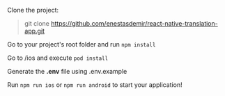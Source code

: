 Clone the project:

> git clone https://github.com/enestasdemir/react-native-translation-app.git

Go to your project's root folder and run `npm install`

Go to /ios and execute `pod install`

Generate the **.env** file using .env.example

Run `npm run ios` or `npm run android` to start your application!
